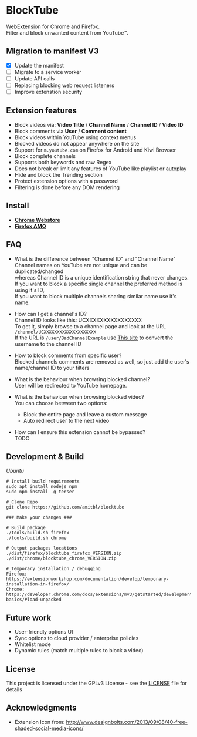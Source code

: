 # BlockTube

WebExtension for Chrome and Firefox.  
Filter and block unwanted content from YouTube™.

## Migration to manifest V3

- [x] Update the manifest
- [ ] Migrate to a service worker
- [ ] Update API calls
- [ ] Replacing blocking web request listeners
- [ ] Improve extenstion security

## Extension features

* Block videos via: **Video Title** / **Channel Name** / **Channel ID** / **Video ID**
* Block comments via **User** / **Comment content**
* Block videos within YouTube using context menus
* Blocked videos do not appear anywhere on the site
* Support for `m.youtube.com` on Firefox for Android and Kiwi Browser
* Block complete channels
* Supports both keywords and raw Regex
* Does not break or limit any features of YouTube like playlist or autoplay
* Hide and block the Trending section
* Protect extension options with a password
* Filtering is done before any DOM rendering

## Install

* [**Chrome Webstore**](https://chrome.google.com/webstore/detail/blocktube/bbeaicapbccfllodepmimpkgecanonai?hl=en-US)
* [**Firefox AMO**](https://addons.mozilla.org/en-US/firefox/addon/blocktube/)

## FAQ
  
* What is the difference between "Channel ID" and "Channel Name"  
  Channel names on YouTube are not unique and can be duplicated/changed  
  whereas Channel ID is a unique identification string that never changes.  
  If you want to block a specific single channel the preferred method is using it's ID,  
  If you want to block multiple channels sharing similar name use it's name.

* How can I get a channel's ID?  
  Channel ID looks like this: UCXXXXXXXXXXXXXXXX  
  To get it, simply browse to a channel page and look at the URL `/channel/UCXXXXXXXXXXXXXXXXXXXX`  
  If the URL is `/user/BadChannelExample` use [This site](https://vabs.github.io/youtube-channel-name-converter/) to convert the username to the channel ID

* How to block comments from specific user?  
  Blocked channels comments are removed as well, so just add the user's name/channel ID
  to your filters

* What is the behaviour when browsing blocked channel?  
  User will be redirected to YouTube homepage.

* What is the behaviour when browsing blocked video?  
  You can choose between two options:
  - Block the entire page and leave a custom message
  - Auto redirect user to the next video

* How can I ensure this extension cannot be bypassed?   
  TODO

## Development & Build

*Ubuntu*
```
# Install build requirements
sudo apt install nodejs npm
sudo npm install -g terser

# Clone Repo
git clone https://github.com/amitbl/blocktube

### Make your changes ###

# Build package
./tools/build.sh firefox
./tools/build.sh chrome

# Output packages locations
./dist/firefox/blocktube_firefox_VERSION.zip
./dist/chrome/blocktube_chrome_VERSION.zip

# Temporary installation / debugging
Firefox: https://extensionworkshop.com/documentation/develop/temporary-installation-in-firefox/
Chrome: https://developer.chrome.com/docs/extensions/mv3/getstarted/development-basics/#load-unpacked
```

## Future work

* User-friendly options UI
* Sync options to cloud provider / enterprise policies
* Whitelist mode
* Dynamic rules (match multiple rules to block a video)

## License

This project is licensed under the GPLv3 License - see the [LICENSE](LICENSE) file for details

## Acknowledgments

* Extension Icon from: http://www.designbolts.com/2013/09/08/40-free-shaded-social-media-icons/
